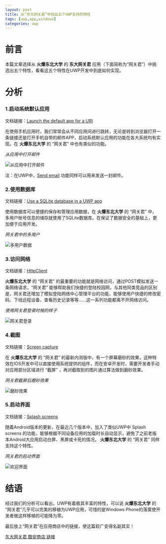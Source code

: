 ```yaml
---
layout: post
title: 从“东大网关君”中找出五个UWP支持的特性
tags: [uwp,app,windows]
categories: uwp
---
```


# 前言

本篇文章选择从 __火爆东北大学__ 的 __东大网关君__ 应用（下面简称为“网关君”）中挑选出五个特性，看看这五个特性在UWP开发中到底如何实现。

# 分析

### 1.启动系统默认应用 

文档链接：[Launch the default app for a URI](https://docs.microsoft.com/en-us/windows/uwp/launch-resume/launch-default-app)

在使用手机应用时，我们常常会从不同应用间进行跳转，无论是转到浏览器打开一条链接还是打开手机自带的邮件APP，启动系统默认应用的功能在各大系统均有实现。在 __火爆东北大学__ 的 “网关君” 中也有类似的功能。

_从应用中打开邮件_

![从应用中打开邮件](http://owh91v0g1.bkt.clouddn.com/uvp_01.gif)

注：在UWP中，[Send email](https://docs.microsoft.com/en-us/windows/uwp/contacts-and-calendar/sending-email) 功能同样可以用来发送一封邮件。

### 2.使用数据库

文档链接：[Use a SQLite database in a UWP app](https://docs.microsoft.com/en-us/windows/uwp/data-access/sqlite-databases)

使用数据库可以便捷的保存和管理应用数据，在 __火爆东北大学__ 的 “网关君” 中，多用户账号信息的储存就使用了SQLite数据库。在保证了数据安全的基础上，更加便于应用开发。

_网关君中的多用户_

![多用户数据](http://owh91v0g1.bkt.clouddn.com/uvp_02.jpg)



### 3.访问网络

文档链接：[HttpClient](https://docs.microsoft.com/en-us/windows/uwp/networking/httpclient)

__火爆东北大学__ 的 “网关君” 的最重要的功能就是网络访问，通过POST模拟发送一条网络请求，“网关君” 能够帮助我们快捷的登陆校园网，与其他同类竞品的区别是，网关君还增加了模拟登陆网络中心管理平台的功能，能够使用户快捷的修改密码、下线远程设备、查看历史记录等等…...这一系列功能都离不开网络访问。

_使用网关君登录时候的样子_

![网关君登录](http://owh91v0g1.bkt.clouddn.com/uvp_03.gif)



### 4.截图

文档链接：[Screen capture](https://docs.microsoft.com/en-us/windows/uwp/audio-video-camera/screen-capture)

在 __火爆东北大学__ 的 “网关君” 的最新内测版中，有一个屏幕磨砂的效果，这种特效在IOS开发中可以直接使用系统提供的组件，而在安卓开发时，需要开发者手动对应用部分区域进行 “截屏” ，再对截取到的图片通过算法做到磨砂效果。

_网关君截屏后磨砂效果_

![磨砂效果](http://owh91v0g1.bkt.clouddn.com/uvp_04.jpg)



### 5.启动界面

文档链接：[Splash screens](https://docs.microsoft.com/en-us/windows/uwp/launch-resume/splash-screens)

随着Android版本的更新，在最近几个版本中，加入了类似UWP中 Splash screens 的功能，能够根据不同设备应用的加载时长自动显示，避免了之前老版本Android大应用启动白屏、黑屏或卡死的情况。 __火爆东北大学__ 的 “网关君” 同样支持这个特性。

_网关君的启动界面_

![欢迎界面](http://owh91v0g1.bkt.clouddn.com/uvp_05_2.jpg)



# 结语

经过我们的分析可以看出，UWP有着极其丰富的特性，可以说 __火爆东北大学__ 的 “网关君”几乎可以完美的移植为UWP应用，可惜的是Windows Phone的落寞使开发者做这样移植的可能降为零。

最后放上“网关君”在应用商店中的链接，使这篇软广变得名副其实！

[东大网关君 酷安商店 链接](https://www.coolapk.com/apk/com.lalala.fangs.neunet)

